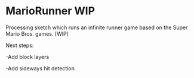 # MarioRunner WIP
Processing sketch which runs an infinite runner game based on the Super Mario Bros. games.
[WIP]

Next steps:

-Add block layers

-Add sideways hit detection

